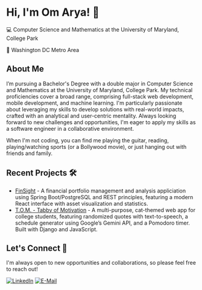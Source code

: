 # Hi, I'm Om Arya! 👋
💻 Computer Science and Mathematics at the University of Maryland, College Park

📍 Washington DC Metro Area

## About Me
I’m pursuing a Bachelor's Degree with a double major in Computer Science and Mathematics at the University of Maryland, College Park. My technical proficiencies cover a broad range, comprising full-stack web development, mobile development, and machine learning. I'm particularly passionate about leveraging my skills to develop solutions with real-world impacts, crafted with an analytical and user-centric mentality. Always looking forward to new challenges and opportunities, I'm eager to apply my skills as a software engineer in a collaborative environment.

When I'm not coding, you can find me playing the guitar, reading, playing/watching sports (or a Bollywood movie), or just hanging out with friends and family.

## Recent Projects 🛠
* [FinSight][FinSight-url] - A financial portfolio management and analysis appliciation using Spring Boot/PostgreSQL and REST principles, featuring a modern React interface with asset visualization and statistics.
* [T.O.M. - Tabby of Motivation][TOM-url] - A multi-purpose, cat-themed web app for college students, featuring randomized quotes with text-to-speech, a schedule generator using Google’s Gemini API, and a Pomodoro timer. Built with Django and JavaScript.
  
## Let's Connect 🤝
I'm always open to new opportunities and collaborations, so please feel free to reach out!

[![LinkedIn][LinkedIn.com]][LinkedIn-url]
[![E-Mail][Email.com]][Email-url]

<!-- MARKDOWN LINKS & IMAGES -->
[FinSight-url]: https://github.com/om-arya/FinSight
[TOM-url]: https://github.com/om-arya/T.O.M

[LinkedIn.com]: https://img.shields.io/badge/LinkedIn-0077B5?style=for-the-badge&logo=linkedin&logoColor=white
[LinkedIn-url]: https://www.linkedin.com/in/om-arya/
[Email.com]: https://img.shields.io/badge/Gmail-D14836?style=for-the-badge&logo=gmail&logoColor=white
[Email-url]: mailto:om.arya0577@gmail.com
